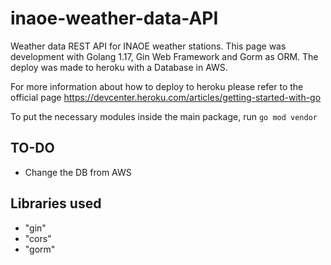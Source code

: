 # inaoe-weather-data-API
Weather data REST API for INAOE weather stations.
This page was development with Golang 1.17, Gin Web Framework and Gorm as ORM.
The deploy was made to heroku with a Database in AWS.

For more information about how to deploy to heroku please refer to the official page https://devcenter.heroku.com/articles/getting-started-with-go

To put the necessary modules inside the main package, run `go mod vendor`

TO-DO
-------------

+ Change the DB from AWS

Libraries used
-------------

+ "gin"
+ "cors"
+ "gorm"
